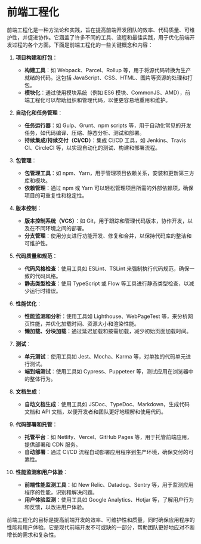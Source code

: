 # 前端工程化

前端工程化是一种方法论和实践，旨在提高前端开发团队的效率、代码质量、可维护性，并促进协作。它涵盖了许多不同的工具、流程和最佳实践，用于优化前端开发过程的各个方面。下面是前端工程化的一些关键概念和内容：

1. **项目构建和打包**：

   - **构建工具**：如 Webpack、Parcel、Rollup 等，用于将源代码转换为生产就绪的代码。这包括 JavaScript、CSS、HTML、图片等资源的处理和打包。
   - **模块化**：通过使用模块系统（例如 ES6 模块、CommonJS、AMD），前端工程化可以帮助组织和管理代码，以便更容易地重用和维护。

2. **自动化和任务管理**：

   - **任务运行器**：如 Gulp、Grunt、npm scripts 等，用于自动化常见的开发任务，如代码编译、压缩、静态分析、测试和部署。
   - **持续集成/持续交付（CI/CD）**：集成 CI/CD 工具，如 Jenkins、Travis CI、CircleCI 等，以实现自动化的测试、构建和部署流程。

3. **包管理**：

   - **包管理工具**：如 npm、Yarn，用于管理项目依赖关系，安装和更新第三方库和模块。
   - **依赖管理**：通过 npm 或 Yarn 可以轻松管理项目所需的外部依赖项，确保项目的可重复性和稳定性。

4. **版本控制**：

   - **版本控制系统（VCS）**：如 Git，用于跟踪和管理代码版本，协作开发，以及在不同环境之间的部署。
   - **分支管理**：使用分支进行功能开发、修复和合并，以保持代码库的整洁和可维护性。

5. **代码质量和规范**：

   - **代码风格检查**：使用工具如 ESLint、TSLint 来强制执行代码规范，确保一致的代码风格。
   - **静态类型检查**：使用 TypeScript 或 Flow 等工具进行静态类型检查，以减少运行时错误。

6. **性能优化**：

   - **性能监测和分析**：使用工具如 Lighthouse、WebPageTest 等，来分析网页性能，并优化加载时间、资源大小和渲染性能。
   - **懒加载、分块加载**：通过延迟加载和按需加载，减少初始页面加载时间。

7. **测试**：

   - **单元测试**：使用工具如 Jest、Mocha、Karma 等，对单独的代码单元进行测试。
   - **端到端测试**：使用工具如 Cypress、Puppeteer 等，测试应用在浏览器中的整体行为。

8. **文档生成**：

   - **自动文档生成**：使用工具如 JSDoc、TypeDoc、Markdown，生成代码文档和 API 文档，以便开发者和团队更好地理解和使用代码。

9. **代码部署和托管**：

   - **托管平台**：如 Netlify、Vercel、GitHub Pages 等，用于托管前端应用，提供部署和 CDN 服务。
   - **自动部署**：通过 CI/CD 流程自动部署应用程序到生产环境，确保交付的可靠性。

10. **性能监测和用户体验**：
    - **前端性能监测工具**：如 New Relic、Datadog、Sentry 等，用于监测应用程序的性能，识别和解决问题。
    - **用户体验监测**：使用工具如 Google Analytics、Hotjar 等，了解用户行为和反馈，以改进用户体验。

前端工程化的目标是提高前端开发的效率、可维护性和质量，同时确保应用程序的性能和用户体验。它是现代前端开发不可或缺的一部分，帮助团队更好地应对不断增长的需求和复杂性。
